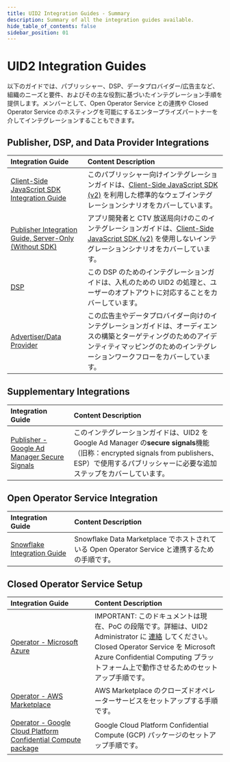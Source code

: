 ```yaml
---
title: UID2 Integration Guides - Summary
description: Summary of all the integration guides available.
hide_table_of_contents: false
sidebar_position: 01
---
```


# UID2 Integration Guides

以下のガイドでは、パブリッシャー、DSP、データプロバイダー/広告主など、組織のニーズと要件、およびその主な役割に基づいたインテグレーション手順を提供します。メンバーとして、Open Operator Service との連携や Closed Operator Service のホスティングを可能にするエンタープライズパートナーを介してインテグレーションすることもできます。

## Publisher, DSP, and Data Provider Integrations

| Integration Guide                                                                           | Content Description                                                                                                                                                                            |
| :------------------------------------------------------------------------------------------ | :--------------------------------------------------------------------------------------------------------------------------------------------------------------------------------------------- |
| [Client-Side JavaScript SDK Integration Guide](./publisher-client-side.md)                  | このパブリッシャー向けインテグレーションガイドは、[Client-Side JavaScript SDK (v2)](../sdks/client-side-identity.md) を利用した標準的なウェブインテグレーションシナリオをカバーしています。    |
| [Publisher Integration Guide, Server-Only (Without SDK)](./custom-publisher-integration.md) | アプリ開発者と CTV 放送局向けのこのインテグレーションガイドは、[Client-Side JavaScript SDK (v2)](../sdks/client-side-identity.md) を使用しないインテグレーションシナリオをカバーしています。   |
| [DSP](./dsp-guide.md)                                                                       | この DSP のためのインテグレーションガイドは、入札のための UID2 の処理と、ユーザーのオプトアウトに対応することをカバーしています。                                                              |
| [Advertiser/Data Provider](./advertiser-dataprovider-guide.md)                              | この広告主やデータプロバイダー向けのインテグレーションガイドは、オーディエンスの構築とターゲティングのためのアイデンティティマッピングのためのインテグレーションワークフローをカバーしています。 |

## Supplementary Integrations

| Integration Guide                                                        | Content Description                                                                                                                                                                                    |
| :----------------------------------------------------------------------- | :----------------------------------------------------------------------------------------------------------------------------------------------------------------------------------------------------- |
| [Publisher - Google Ad Manager Secure Signals](google-ss-integration.md) | このインテグレーションガイドは、UID2 を Google Ad Manager の**secure signals**機能（旧称：encrypted signals from publishers、ESP）で使用するパブリッシャーに必要な追加ステップをカバーしています。 |

## Open Operator Service Integration

| Integration Guide                                       | Content Description                                                                            |
| :------------------------------------------------------ | :--------------------------------------------------------------------------------------------- |
| [Snowflake Integration Guide](snowflake_integration.md) | Snowflake Data Marketplace でホストされている Open Operator Service と連携するための手順です。 |

## Closed Operator Service Setup

| Integration Guide                                                                                | Content Description                                                                                                                                                                                                                                                           |
| :----------------------------------------------------------------------------------------------- | :---------------------------------------------------------------------------------------------------------------------------------------------------------------------------------------------------------------------------------------------------------------------------- |
| [Operator - Microsoft Azure](./operator-guide-azure-enclave.md)                                  | IMPORTANT: このドキュメントは現在、PoC の段階です。詳細は、UID2 Administrator に [連絡](../../README.md#contact-info) してください。<br/>Closed Operator Service を Microsoft Azure Confidential Computing プラットフォーム上で動作させるためのセットアップ手順です。 |
| [Operator - AWS Marketplace](./operator-guide-aws-marketplace.md)                                | AWS Marketplace のクローズドオペレーターサービスをセットアップする手順です。　                                                                                                                                                                                                |
| [Operator - Google Cloud Platform Confidential Compute package](./operator-guide-gcp-enclave.md) | Google Cloud Platform Confidential Compute (GCP) パッケージのセットアップ手順です。                                                                                                                                                                                           |
